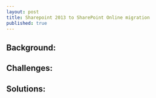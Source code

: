 ```yaml
---
layout: post
title: Sharepoint 2013 to SharePoint Online migration
published: true
---
```



## Background:


## Challenges:


## Solutions:
